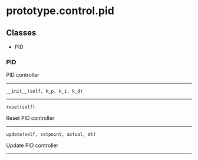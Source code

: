 # prototype.control.pid

## Classes

- PID


### PID
PID controller 

---

    __init__(self, k_p, k_i, k_d)


---

    reset(self)

Reset PID controller 

---

    update(self, setpoint, actual, dt)

Update PID controller 

---

